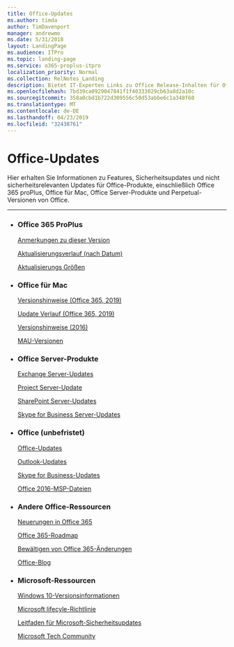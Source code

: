 ```yaml
---
title: Office-Updates
ms.author: timda
author: TimDavenport
manager: andrewmo
ms.date: 5/31/2018
layout: LandingPage
ms.audience: ITPro
ms.topic: landing-page
ms.service: o365-proplus-itpro
localization_priority: Normal
ms.collection: RelNotes_Landing
description: Bietet IT-Experten Links zu Office Release-Inhalten für Office 365 proPlus, Office für Mac, Perpetual Office und Office Server-Produkte
ms.openlocfilehash: 7bd39ca0929047841f1f40333029cb63a8d2a10c
ms.sourcegitcommit: 358a0cbd1b722d309556c50d53abbe6c1a348f60
ms.translationtype: MT
ms.contentlocale: de-DE
ms.lasthandoff: 04/23/2019
ms.locfileid: "32438761"
---
```

# <a name="office-updates"></a>Office-Updates

  
Hier erhalten Sie Informationen zu Features, Sicherheitsupdates und nicht sicherheitsrelevanten Updates für Office-Produkte, einschließlich Office 365 proPlus, Office für Mac, Office Server-Produkte und Perpetual-Versionen von Office.
  

---

<ul class="panelContent cardsW">
    <li>
        <div class="cardSize">
            <div class="cardPadding">
                <div class="card">
                    <div class="cardText">
                        <h3>Office 365 ProPlus</h3>
                        <p><a href="release-notes-office365-proplus.md">Anmerkungen zu dieser Version</a></p>
                        <p><a href="update-history-office365-proplus-by-date.md">Aktualisierungsverlauf (nach Datum)</a></p>
                        <p><a href="download-sizes-office365-proplus-updates.md">Aktualisierungs Größen</a></p>
                    </div>
                </div>
            </div>
        </div>
    </li>
    <li>
        <div class="cardSize">
            <div class="cardPadding">
                <div class="card">
                    <div class="cardText">
                        <h3>Office für Mac</h3>
                        <p><a href="release-notes-office-for-mac.md">Versionshinweise (Office 365, 2019)</a></p>
                        <p><a href="update-history-office-for-mac.md">Update Verlauf (Office 365, 2019)</a></p>
                        <p><a href="release-notes-office-2016-mac.md">Versionshinweise (2016)</a></p>
                        <p><a href="release-history-microsoft-autoupdate.md">MAU-Versionen</a></p>
                     </div>
                </div>
            </div>
        </div>
    </li>
    <li>
        <div class="cardSize">
            <div class="cardPadding">
                <div class="card">
                    <div class="cardText">
                        <h3>Office Server-Produkte</h3>
                        <p><a href="https://docs.microsoft.com/Exchange/new-features/build-numbers-and-release-dates">Exchange Server-Updates</a></p>
                        <p><a href="project-server-updates.md">Project Server-Update</a></p>
                        <p><a href="sharepoint-updates.md">SharePoint Server-Updates</a></p>
                        <p><a href="https://docs.microsoft.com/SkypeForBusiness/sfb-server-updates">Skype for Business Server-Updates</a></p>
               </div>
                </div>
            </div>
        </div> 
    </li>
</ul>  


<ul class="panelContent cardsW">
    <li>
        <div class="cardSize">
            <div class="cardPadding">
                <div class="card">
                    <div class="cardText">
                        <h3>Office (unbefristet)</h3>
                            <p><a href="office-updates-msi.md">Office-Updates</a></p>
                            <p><a href="outlook-updates-msi.md">Outlook-Updates</a></p>
                            <p><a href="https://docs.microsoft.com/SkypeForBusiness/sfb-client-updates">Skype for Business-Updates</a></p>
                            <p><a href="msp-files-office-2016.md">Office 2016-MSP-Dateien</a></p>
                    </div>
                </div>
            </div>
        </div>
    </li>
    <li>
        <div class="cardSize">
            <div class="cardPadding">
                <div class="card">
                    <div class="cardText">
                        <h3>Andere Office-Ressourcen</h3>
                            <p><a href="https://support.office.com/article/95c8d81d-08ba-42c1-914f-bca4603e1426">Neuerungen in Office 365</a></p>
                            <p><a href="https://www.microsoft.com/microsoft-365/roadmap?rtc=2&filters=O365">Office 365-Roadmap</a></p>
                            <p><a href="https://support.office.com/article/719f4904-cbdd-4889-a0cf-fbd7837dfecd">Bewältigen von Office 365-Änderungen</a></p>
                            <p><a href="https://www.microsoft.com/microsoft-365/blog/office/">Office-Blog</a></p>
                    </div>
                </div>
            </div>
        </div>
    </li>
    <li>
        <div class="cardSize">
            <div class="cardPadding">
                <div class="card">
                    <div class="cardText">
                        <h3>Microsoft-Ressourcen</h3>
                            <p><a href="https://www.microsoft.com/itpro/windows-10/release-information">Windows 10-Versionsinformationen</a></p>
                            <p><a href="https://support.microsoft.com/lifecycle">Microsoft lifecyle-Richtlinie</a></p>
                            <p><a href="https://portal.msrc.microsoft.com/">Leitfaden für Microsoft-Sicherheitsupdates</a></p>
                            <p><a href="https://techcommunity.microsoft.com/">Microsoft Tech Community</a></p>
                    </div>
                </div>
            </div>
        </div>
    </li>
</ul>  
